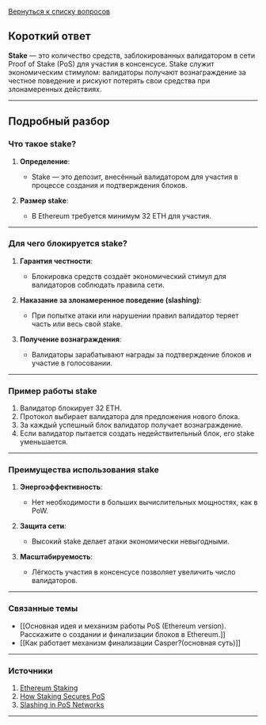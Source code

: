 [Вернуться к списку вопросов](3.%20Список%20вопросов)
## Короткий ответ

**Stake** — это количество средств, заблокированных валидатором в сети Proof of Stake (PoS) для участия в консенсусе. Stake служит экономическим стимулом: валидаторы получают вознаграждение за честное поведение и рискуют потерять свои средства при злонамеренных действиях.

---

## Подробный разбор

### Что такое stake?

1. **Определение**:
   - Stake — это депозит, внесённый валидатором для участия в процессе создания и подтверждения блоков.

2. **Размер stake**:
   - В Ethereum требуется минимум 32 ETH для участия.

---

### Для чего блокируется stake?

1. **Гарантия честности**:
   - Блокировка средств создаёт экономический стимул для валидаторов соблюдать правила сети.

2. **Наказание за злонамеренное поведение (slashing)**:
   - При попытке атаки или нарушении правил валидатор теряет часть или весь свой stake.

3. **Получение вознаграждения**:
   - Валидаторы зарабатывают награды за подтверждение блоков и участие в голосовании.

---

### Пример работы stake

1. Валидатор блокирует 32 ETH.
2. Протокол выбирает валидатора для предложения нового блока.
3. За каждый успешный блок валидатор получает вознаграждение.
4. Если валидатор пытается создать недействительный блок, его stake уменьшается.

---

### Преимущества использования stake

1. **Энергоэффективность**:
   - Нет необходимости в больших вычислительных мощностях, как в PoW.

2. **Защита сети**:
   - Высокий stake делает атаки экономически невыгодными.

3. **Масштабируемость**:
   - Лёгкость участия в консенсусе позволяет увеличить число валидаторов.

---

### Связанные темы

- [[Основная идея и механизм работы PoS (Ethereum version). Расскажите о создании и финализации блоков в Ethereum.]]
- [[Как работает механизм финализации Сasper?(основная суть)]]

---

### Источники

1. [Ethereum Staking](https://ethereum.org/en/staking/)
2. [How Staking Secures PoS](https://www.coindesk.com/learn/what-is-staking-in-ethereum/)
3. [Slashing in PoS Networks](https://ethereum.org/en/developers/docs/consensus-mechanisms/pos/#slashing)

---